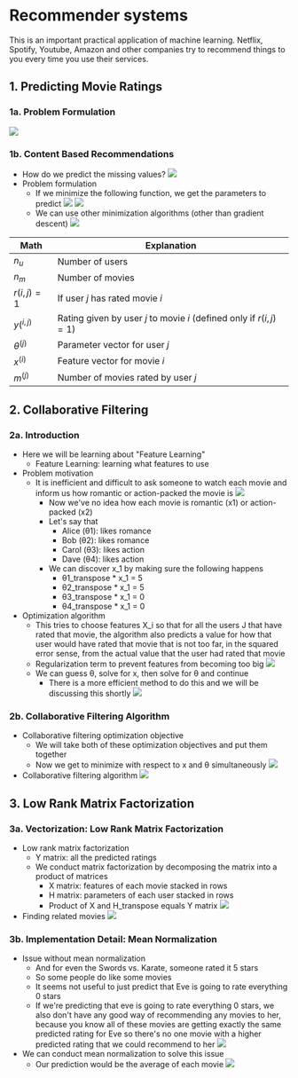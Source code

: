 # Recommender systems

This is an important practical application of machine learning. Netflix, Spotify, Youtube, Amazon and other companies try to recommend things to you every time you use their services.

## 1. Predicting Movie Ratings


### 1a. Problem Formulation
![](img/recommender_systems24.png)

### 1b. Content Based Recommendations
- How do we predict the missing values? 
![](img/recommender_systems25.png)
- Problem formulation
    - If we minimize the following function, we get the parameters to predict 
    ![](img/recommender_systems26.png)
    ![](img/recommender_systems27.png)
    - We can use other minimization algorithms (other than gradient descent)
    ![](img/recommender_systems28.png)


| Math 	| Explanation 	|
|---	|---	|
| $n_u$| Number of users 	|
| $n_m$| Number of movies 	|
| $r(i,j)=1$ | If user $j$ has rated movie $i$ |
| $y(^{i,j)}$ | Rating given by user $j$ to movie $i$ (defined only if $r(i,j)=1$) |
| $\theta^{(j)}$ | Parameter vector for user $j$ |
| $x^{(i)}$ | Feature vector for movie $i$ |
| $m^{(j)}$ | Number of movies rated by user $j$ |


## 2. Collaborative Filtering

### 2a. Introduction
- Here we will be learning about "Feature Learning"
    - Feature Learning: learning what features to use
- Problem motivation
    - It is inefficient and difficult to ask someone to watch each movie and inform us how romantic or action-packed the movie is
    ![](img/recommender_systems29.png)
        - Now we've no idea how each movie is romantic (x1) or action-packed (x2)
        - Let's say that
            - Alice (θ1): likes romance
            - Bob (θ2): likes romance
            - Carol (θ3): likes action
            - Dave (θ4): likes action
        - We can discover x_1 by making sure the following happens
            - θ1_transpose * x_1 = 5
            - θ2_transpose * x_1 = 5
            - θ3_transpose * x_1 = 0
            - θ4_transpose * x_1 = 0
- Optimization algorithm
    - This tries to choose features X_i so that for all the users J that have rated that movie, the algorithm also predicts a value for how that user would have rated that movie that is not too far, in the squared error sense, from the actual value that the user had rated that movie
    - Regularization term to prevent features from becoming too big
    ![](img/recommender_systems30.png)
    - We can guess θ, solve for x, then solve for θ and continue
        - There is a more efficient method to do this and we will be discussing this shortly
    ![](img/recommender_systems31.png)
    
### 2b. Collaborative Filtering Algorithm
- Collaborative filtering optimization objective
    - We will take both of these optimization objectives and put them together
    - Now we get to minimize with respect to x and θ simultaneously
    ![](img/recommender_systems32.png)
- Collaborative filtering algorithm
![](img/recommender_systems33.png)

## 3. Low Rank Matrix Factorization

### 3a. Vectorization: Low Rank Matrix Factorization
- Low rank matrix factorization
    - Y matrix: all the predicted ratings
    - We conduct matrix factorization by decomposing the matrix into a product of matrices
        - X matrix: features of each movie stacked in rows
        - H matrix: parameters of each user stacked in rows
        - Product of X and H_transpose equals Y matrix
![](img/recommender_systems34.png)
- Finding related movies
![](img/recommender_systems35.png)

### 3b. Implementation Detail: Mean Normalization
- Issue without mean normalization
    - And for even the Swords vs. Karate, someone rated it 5 stars
    - So some people do like some movies
    - It seems not useful to just predict that Eve is going to rate everything 0 stars
    - If we're predicting that eve is going to rate everything 0 stars, we also don't have any good way of recommending any movies to her, because you know all of these movies are getting exactly the same predicted rating for Eve so there's no one movie with a higher predicted rating that we could recommend to her
![](img/recommender_systems36.png)
- We can conduct mean normalization to solve this issue
    - Our prediction would be the average of each movie
    ![](img/recommender_systems37.png)

